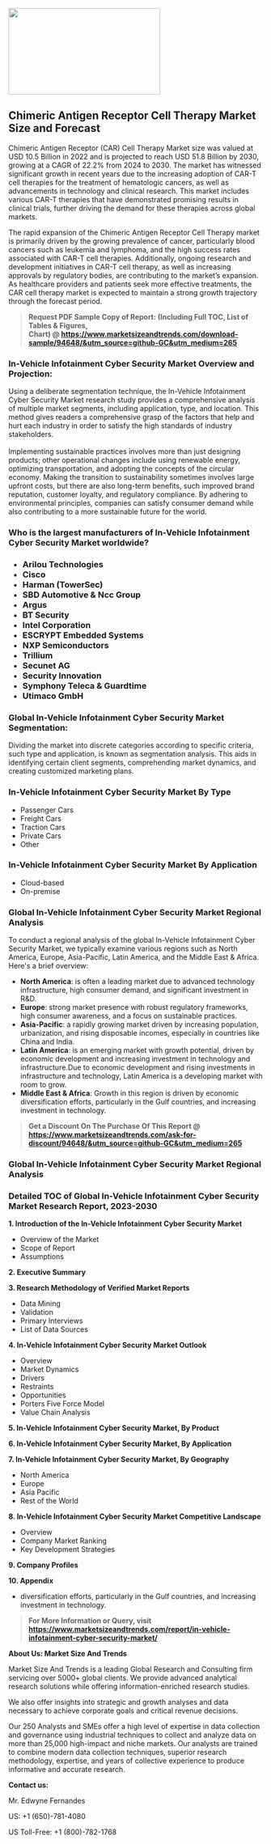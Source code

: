 <p><img class="alignnone size-medium wp-image-20088" src="https://ffe5etoiles.com/wp-content/uploads/2024/12/MST1-300x171.png" alt="" width="300" height="171" /></p><h2>Chimeric Antigen Receptor Cell Therapy Market Size and Forecast</h2><p>Chimeric Antigen Receptor (CAR) Cell Therapy Market size was valued at USD 10.5 Billion in 2022 and is projected to reach USD 51.8 Billion by 2030, growing at a CAGR of 22.2% from 2024 to 2030. The market has witnessed significant growth in recent years due to the increasing adoption of CAR-T cell therapies for the treatment of hematologic cancers, as well as advancements in technology and clinical research. This market includes various CAR-T therapies that have demonstrated promising results in clinical trials, further driving the demand for these therapies across global markets.</p><p>The rapid expansion of the Chimeric Antigen Receptor Cell Therapy market is primarily driven by the growing prevalence of cancer, particularly blood cancers such as leukemia and lymphoma, and the high success rates associated with CAR-T cell therapies. Additionally, ongoing research and development initiatives in CAR-T cell therapy, as well as increasing approvals by regulatory bodies, are contributing to the market’s expansion. As healthcare providers and patients seek more effective treatments, the CAR cell therapy market is expected to maintain a strong growth trajectory through the forecast period.</p></p><blockquote id="" class=""><strong>Request PDF Sample Copy of Report: (Including Full TOC, List of Tables &amp; Figures, Chart)&nbsp;@&nbsp;<strong><a href="https://www.marketsizeandtrends.com/download-sample/94648/&utm_source=github-GC&utm_medium=265" target="_blank">https://www.marketsizeandtrends.com/download-sample/94648/&utm_source=github-GC&utm_medium=265</a></strong></strong></blockquote><h3 id="" class="">In-Vehicle Infotainment Cyber Security Market&nbsp;Overview and Projection:</h3><p id="" class="">Using a deliberate segmentation technique, the In-Vehicle Infotainment Cyber Security Market research study provides a comprehensive analysis of multiple market segments, including application, type, and location. This method gives readers a comprehensive grasp of the factors that help and hurt each industry in order to satisfy the high standards of industry stakeholders. <br /> <br />Implementing sustainable practices involves more than just designing products; other operational changes include using renewable energy, optimizing transportation, and adopting the concepts of the circular economy. Making the transition to sustainability sometimes involves large upfront costs, but there are also long-term benefits, such improved brand reputation, customer loyalty, and regulatory compliance. By adhering to environmental principles, companies can satisfy consumer demand while also contributing to a more sustainable future for the world.</p><h3 id="" class="">Who is the largest manufacturers of&nbsp;In-Vehicle Infotainment Cyber Security Market worldwide?</h3><h3 class=""><p><ul><li>Arilou Technologies </li><li> Cisco </li><li> Harman (TowerSec) </li><li> SBD Automotive & Ncc Group </li><li> Argus </li><li> BT Security </li><li> Intel Corporation </li><li> ESCRYPT Embedded Systems </li><li> NXP Semiconductors </li><li> Trillium </li><li> Secunet AG </li><li> Security Innovation </li><li> Symphony Teleca & Guardtime </li><li> Utimaco GmbH</li></ul></p></h3><h3 id="" class="">Global&nbsp;In-Vehicle Infotainment Cyber Security Market Segmentation:</h3><p id="" class="">Dividing the market into discrete categories according to specific criteria, such type and application, is known as segmentation analysis. This aids in identifying certain client segments, comprehending market dynamics, and creating customized marketing plans.</p><h3 id="" class="">In-Vehicle Infotainment Cyber Security Market&nbsp;By Type</h3><p><p><ul><li>Passenger Cars </li><li> Freight Cars </li><li> Traction Cars </li><li> Private Cars </li><li> Other</p></li></ul></p></p><h3 id="" class="">In-Vehicle Infotainment Cyber Security Market&nbsp;By Application</h3><p class=""><p><ul><li>Cloud-based </li><li> On-premise</li></ul></p></p><h3 id="" class="">Global In-Vehicle Infotainment Cyber Security Market Regional Analysis</h3><p id="" class="">To conduct a regional analysis of the global In-Vehicle Infotainment Cyber Security Market, we typically examine various regions such as North America, Europe, Asia-Pacific, Latin America, and the Middle East &amp; Africa. Here's a brief overview:</p><ul><li><strong>North America</strong>: is often a leading market due to advanced technology infrastructure, high consumer demand, and significant investment in R&amp;D.</li><li><strong>Europe</strong>: strong market presence with robust regulatory frameworks, high consumer awareness, and a focus on sustainable practices.</li><li><strong>Asia-Pacific</strong>: a rapidly growing market driven by increasing population, urbanization, and rising disposable incomes, especially in countries like China and India.</li><li><strong>Latin America</strong>: is an emerging market with growth potential, driven by economic development and increasing investment in technology and infrastructure.Due to economic development and rising investments in infrastructure and technology, Latin America is a developing market with room to grow.</li><li><strong>Middle East &amp; Africa</strong>: Growth in this region is driven by economic diversification efforts, particularly in the Gulf countries, and increasing investment in technology.</li></ul><blockquote id="" class=""><strong>Get a Discount On The Purchase Of This Report @ <strong><a href="https://www.marketsizeandtrends.com/ask-for-discount/94648/&utm_source=github-GC&utm_medium=265" target="_blank">https://www.marketsizeandtrends.com/ask-for-discount/94648/&utm_source=github-GC&utm_medium=265</a></strong></strong></blockquote><h3 id="" class="">Global In-Vehicle Infotainment Cyber Security Market Regional Analysis</h3><h3 id="" class="">Detailed TOC of Global In-Vehicle Infotainment Cyber Security Market Research Report, 2023-2030</h3><p id="" class=""><strong>1. Introduction of the In-Vehicle Infotainment Cyber Security Market</strong></p><ul><li>Overview of the Market</li><li>Scope of Report</li><li>Assumptions</li></ul><p id="" class=""><strong>2. Executive Summary</strong></p><p id="" class=""><strong>3. Research Methodology of Verified Market Reports</strong></p><ul><li>Data Mining</li><li>Validation</li><li>Primary Interviews</li><li>List of Data Sources</li></ul><p id="" class=""><strong>4. In-Vehicle Infotainment Cyber Security Market Outlook</strong></p><ul><li>Overview</li><li>Market Dynamics</li><li>Drivers</li><li>Restraints</li><li>Opportunities</li><li>Porters Five Force Model</li><li>Value Chain Analysis</li></ul><p id="" class=""><strong>5. In-Vehicle Infotainment Cyber Security Market, By Product</strong></p><p id="" class=""><strong>6. In-Vehicle Infotainment Cyber Security Market, By Application</strong></p><p id="" class=""><strong>7. In-Vehicle Infotainment Cyber Security Market, By Geography</strong></p><ul><li>North America</li><li>Europe</li><li>Asia Pacific</li><li>Rest of the World</li></ul><p id="" class=""><strong>8. In-Vehicle Infotainment Cyber Security Market Competitive Landscape</strong></p><ul><li>Overview</li><li>Company Market Ranking</li><li>Key Development Strategies</li></ul><p id="" class=""><strong>9. Company Profiles</strong></p><p id="" class=""><strong>10. Appendix</strong></p><ul><li>diversification efforts, particularly in the Gulf countries, and increasing investment in technology.</li></ul><blockquote id="" class=""><strong>For More Information or Query, visit <strong><strong><a href="https://www.marketsizeandtrends.com/report/in-vehicle-infotainment-cyber-security-market/" target="_blank">https://www.marketsizeandtrends.com/report/in-vehicle-infotainment-cyber-security-market/</a></strong></strong></strong></blockquote><p id="" class=""><strong>About Us: Market Size And Trends</strong></p><p id="" class="">Market Size And Trends is a leading Global Research and Consulting firm servicing over 5000+ global clients. We provide advanced analytical research solutions while offering information-enriched research studies.</p><p id="" class="">We also offer insights into strategic and growth analyses and data necessary to achieve corporate goals and critical revenue decisions.</p><p id="" class="">Our 250 Analysts and SMEs offer a high level of expertise in data collection and governance using industrial techniques to collect and analyze data on more than 25,000 high-impact and niche markets. Our analysts are trained to combine modern data collection techniques, superior research methodology, expertise, and years of collective experience to produce informative and accurate research.</p><p id="" class=""><strong>Contact us:</strong></p><p id="" class="">Mr. Edwyne Fernandes</p><p id="" class="">US: +1 (650)-781-4080</p><p id="" class="">US Toll-Free: +1 (800)-782-1768</p>
